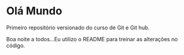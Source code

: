 # Olá Mundo 
 Primeiro repositório versionado do curso de Git e Git hub.


 Boa noite a todos...Eu utilizo o README para treinar as alterações no código. 










 
